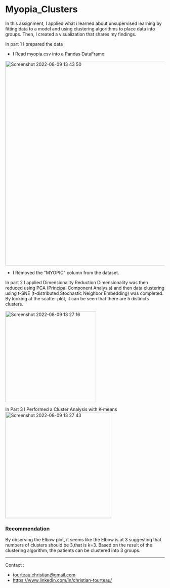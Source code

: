# Myopia_Clusters

In this assignment, I applied what i learned about unsupervised learning by fitting data to a model and using clustering algorithms to place data into groups. Then, I created a visualization that shares my findings.

In part 1 I prepared the data
* I Read myopia.csv into a Pandas DataFrame.

<img width="645" alt="Screenshot 2022-08-09 13 43 50" src="https://user-images.githubusercontent.com/100292828/183724325-46b5c7db-58fc-4a0d-8de4-7bf2b415f2c5.png">

* I Removed the "MYOPIC" column from the dataset.

In part 2 I applied Dimensionality Reduction
Dimensionality was then reduced using PCA (Principal Component Analysis) and then data clustering using t-SNE (t-distributed Stochastic Neighbor Embedding) was completed. By looking at the scatter plot, it can be seen that there are 5 distincts clusters.

<img width="287" alt="Screenshot 2022-08-09 13 27 16" src="https://user-images.githubusercontent.com/100292828/183726480-99605d82-015b-4c35-9e3b-02f38aebf475.png">

In Part 3 I Performed a Cluster Analysis with K-means
<img width="335" alt="Screenshot 2022-08-09 13 27 43" src="https://user-images.githubusercontent.com/100292828/183725854-d613235c-e862-4ea6-b009-2b1e185925ec.png">

### Recommendation

By observing the Elbow plot, it seems like the Elbow is at 3 suggesting that numbers of clusters should be 3,that is k=3. Based on the result of the clustering algorithm, the patients can be clustered into 3 groups.

<hr>
Contact : 

* tourteau.christian@gmail.com
* https://www.linkedin.com/in/christian-tourteau/
